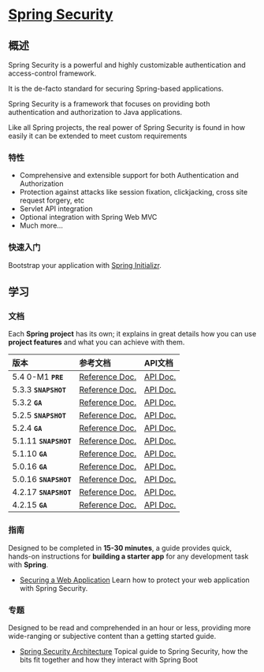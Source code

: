 # [Spring Security](https://spring.io/projects/spring-security)

## 概述

Spring Security is a powerful and highly customizable authentication and access-control framework.

It is the de-facto standard for securing Spring-based applications.

Spring Security is a framework that focuses on providing both authentication and authorization to Java applications.

Like all Spring projects, the real power of Spring Security is found in how easily it can be extended to meet custom requirements

### 特性

+ Comprehensive and extensible support for both Authentication and Authorization
+ Protection against attacks like session fixation, clickjacking, cross site request forgery, etc
+ Servlet API integration
+ Optional integration with Spring Web MVC
+ Much more…

### 快速入门

Bootstrap your application with [Spring Initializr](https://start.spring.io/).

## 学习

### 文档

Each **Spring project** has its own; it explains in great details how you can use **project features** and what you can achieve with them.

 版本                 | 参考文档                                                                                                       | API文档
:---------------------|:---------------------------------------------------------------------------------------------------------------|:--------------------------------------------------------------------------------------------
5.4 0-M1 **`PRE`**    | [Reference Doc.](https://docs.spring.io/spring-security/site/docs/5.4.0-M1/reference/html5/)                   | [API Doc.](https://docs.spring.io/spring-security/site/docs/5.4.0-M1/api/)
5.3.3 **`SNAPSHOT`**  | [Reference Doc.](https://docs.spring.io/spring-security/site/docs/5.3.3.BUILD-SNAPSHOT/reference/html5/)       | [API Doc.](https://docs.spring.io/spring-security/site/docs/5.3.3.BUILD-SNAPSHOT/api/)
5.3.2 **`GA`**        | [Reference Doc.](https://docs.spring.io/spring-security/site/docs/5.3.2.RELEASE/reference/html5/)              | [API Doc.](https://docs.spring.io/spring-security/site/docs/5.3.2.RELEASE/api/)
5.2.5 **`SNAPSHOT`**  | [Reference Doc.](https://docs.spring.io/spring-security/site/docs/5.2.5.BUILD-SNAPSHOT/reference/htmlsingle/)  | [API Doc.](https://docs.spring.io/spring-security/site/docs/5.2.5.BUILD-SNAPSHOT/api/)
5.2.4 **`GA`**        | [Reference Doc.](https://docs.spring.io/spring-security/site/docs/5.2.4.RELEASE/reference/htmlsingle/)         | [API Doc.](https://docs.spring.io/spring-security/site/docs/5.2.4.RELEASE/api/)
5.1.11 **`SNAPSHOT`** | [Reference Doc.](https://docs.spring.io/spring-security/site/docs/5.1.11.BUILD-SNAPSHOT/reference/htmlsingle/) | [API Doc.](https://docs.spring.io/spring-security/site/docs/5.1.11.BUILD-SNAPSHOT/api/)
5.1.10 **`GA`**       | [Reference Doc.](https://docs.spring.io/spring-security/site/docs/5.1.10.RELEASE/reference/htmlsingle/)        | [API Doc.](https://docs.spring.io/spring-security/site/docs/5.1.10.RELEASE/api/)
5.0.16 **`GA`**       | [Reference Doc.](https://docs.spring.io/spring-security/site/docs/5.0.16.RELEASE/reference/htmlsingle/)        | [API Doc.](https://docs.spring.io/spring-security/site/docs/5.0.16.RELEASE/api/)
5.0.16 **`SNAPSHOT`** | [Reference Doc.](https://docs.spring.io/spring-security/site/docs/5.0.16.BUILD-SNAPSHOT/reference/htmlsingle/) | [API Doc.](https://docs.spring.io/spring-security/site/docs/5.0.16.BUILD-SNAPSHOT/api/)
4.2.17 **`SNAPSHOT`** | [Reference Doc.](https://docs.spring.io/spring-security/site/docs/4.2.17.BUILD-SNAPSHOT/reference/htmlsingle/) | [API Doc.](https://docs.spring.io/spring-security/site/docs/4.2.17.BUILD-SNAPSHOT/apidocs/)
4.2.15 **`GA`**       | [Reference Doc.](https://docs.spring.io/spring-security/site/docs/4.2.15.RELEASE/reference/htmlsingle/)        | [API Doc.](https://docs.spring.io/spring-security/site/docs/4.2.15.RELEASE/apidocs/)

### 指南

Designed to be completed in **15-30 minutes**, a guide provides quick, hands-on instructions for **building a starter app** for any development task with **Spring**.

+ [Securing a Web Application](https://spring.io/guides/gs/securing-web)
  Learn how to protect your web application with Spring Security.

### 专题

Designed to be read and comprehended in an hour or less, providing more wide-ranging or subjective content than a getting started guide.

+ [Spring Security Architecture](https://spring.io/guides/topicals/spring-security-architecture)
  Topical guide to Spring Security, how the bits fit together and how they interact with Spring Boot




